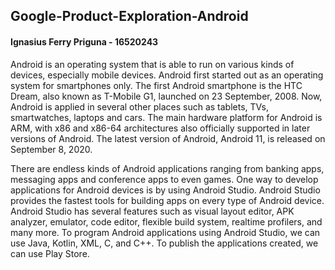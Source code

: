 ## Google-Product-Exploration-Android
#### Ignasius Ferry Priguna - 16520243

Android is an operating system that is able to run on various kinds of devices, especially mobile devices. Android first started out as an operating system for smartphones only. The first Android smartphone is the HTC Dream, also known as T-Mobile G1, launched on 23 September, 2008. Now, Android is applied in several other places such as tablets, TVs, smartwatches, laptops and cars. The main hardware platform for Android is ARM, with x86 and x86-64 architectures also officially supported in later versions of Android. The latest version of Android, Android 11, is released on September 8, 2020.

There are endless kinds of Android applications ranging from banking apps, messaging apps and conference apps to even games. One way to develop applications for Android devices is by using Android Studio. Android Studio provides the fastest tools for building apps on every type of Android device. Android Studio has several features such as visual layout editor, APK analyzer, emulator, code editor, flexible build system, realtime profilers, and many more. To program Android applications using Android Studio, we can use Java, Kotlin, XML, C, and C++. To publish the applications created, we can use Play Store.

